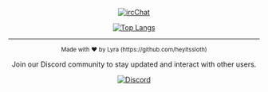 <div align="center">

[![ircChat](https://github-readme-stats.vercel.app/api/pin/?username=HeyItsSloth&repo=ircChat&theme=dark)](https://github.com/HeyItsSloth/ircChat) 

[![Top Langs](https://github-readme-stats.vercel.app/api/top-langs/?username=HeyItsSloth&layout=compact&theme=dark)](https://github.com/HeyItsSloth)

</div>

---

<div align="center">
  <sub>Made with ❤︎ by Lyra (https://github.com/heyitssloth)</sub>
  
  Join our Discord community to stay updated and interact with other users.

[![Discord](https://img.shields.io/badge/Join%20Us%20on-Discord-7289DA.svg?logo=discord&logoColor=white)](https://discord.gg/TBkjPn6mHg)

</div>
